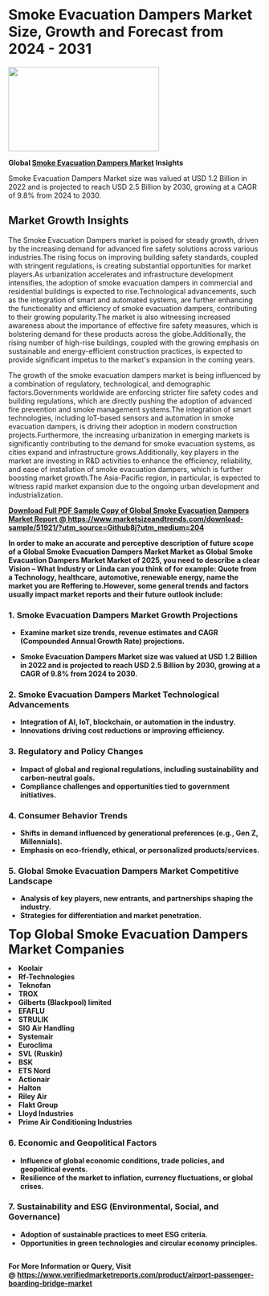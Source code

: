 <H1>Smoke Evacuation Dampers Market Size, Growth and Forecast from 2024 - 2031</H1><img class="aligncenter size-medium wp-image-584254" src="https://thirdeyenews.in/wp-content/uploads/2024/09/Global-Market-Research-300x168.jpeg" alt="" width="300" height="168" /><p><strong>Global&nbsp;<a href="https://www.marketsizeandtrends.com/download-sample/51921/?utm_source=Github8j?utm_medium=204">Smoke Evacuation Dampers Market</a> Insights</strong></p><p>Smoke Evacuation Dampers Market size was valued at USD 1.2 Billion in 2022 and is projected to reach USD 2.5 Billion by 2030, growing at a CAGR of 9.8% from 2024 to 2030.</p><p><h2>Market Growth Insights</h2> <p>The Smoke Evacuation Dampers market is poised for steady growth, driven by the increasing demand for advanced fire safety solutions across various industries.The rising focus on improving building safety standards, coupled with stringent regulations, is creating substantial opportunities for market players.As urbanization accelerates and infrastructure development intensifies, the adoption of smoke evacuation dampers in commercial and residential buildings is expected to rise.Technological advancements, such as the integration of smart and automated systems, are further enhancing the functionality and efficiency of smoke evacuation dampers, contributing to their growing popularity.The market is also witnessing increased awareness about the importance of effective fire safety measures, which is bolstering demand for these products across the globe.Additionally, the rising number of high-rise buildings, coupled with the growing emphasis on sustainable and energy-efficient construction practices, is expected to provide significant impetus to the market's expansion in the coming years.</p> <p><strong><a href="#"></a></strong></p> <p>The growth of the smoke evacuation dampers market is being influenced by a combination of regulatory, technological, and demographic factors.Governments worldwide are enforcing stricter fire safety codes and building regulations, which are directly pushing the adoption of advanced fire prevention and smoke management systems.The integration of smart technologies, including IoT-based sensors and automation in smoke evacuation dampers, is driving their adoption in modern construction projects.Furthermore, the increasing urbanization in emerging markets is significantly contributing to the demand for smoke evacuation systems, as cities expand and infrastructure grows.Additionally, key players in the market are investing in R&D activities to enhance the efficiency, reliability, and ease of installation of smoke evacuation dampers, which is further boosting market growth.The Asia-Pacific region, in particular, is expected to witness rapid market expansion due to the ongoing urban development and industrialization.<p><strong><a href="#"></p><p><span class=""><strong>Download Full PDF Sample Copy of Global Smoke Evacuation Dampers Market Report</strong> @ <a href="https://www.marketsizeandtrends.com/download-sample/51921/?utm_source=Github8j?utm_medium=204" target="_blank">https://www.marketsizeandtrends.com/download-sample/51921/?utm_source=Github8j?utm_medium=204</a></span></p><p>In order to make an accurate and perceptive description of future scope of a Global&nbsp;Smoke Evacuation Dampers Market Market as Global&nbsp;Smoke Evacuation Dampers Market Market of 2025, you need to describe a clear Vision &ndash; What Industry or Linda can you think of for example: Quote from a Technology, healthcare, automotive, renewable energy, name the market you are Reffering to.However, some general trends and factors usually impact market reports and their future outlook include:</p><h3>1.&nbsp;<strong>Smoke Evacuation Dampers Market Growth Projections</strong></h3><ul><li>Examine market size trends, revenue estimates and CAGR (Compounded Annual Growth Rate) projections.</li><li><p>Smoke Evacuation Dampers Market size was valued at USD 1.2 Billion in 2022 and is projected to reach USD 2.5 Billion by 2030, growing at a CAGR of 9.8% from 2024 to 2030.</p></li></ul><h3>2.&nbsp;<strong>Smoke Evacuation Dampers Market Technological Advancements</strong></h3><ul><li>Integration of AI, IoT, blockchain, or automation in the industry.</li><li>Innovations driving cost reductions or improving efficiency.</li></ul><h3>3.&nbsp;<strong>Regulatory and Policy Changes</strong></h3><ul><li>Impact of global and regional regulations, including sustainability and carbon-neutral goals.</li><li>Compliance challenges and opportunities tied to government initiatives.</li></ul><h3>4.&nbsp;<strong>Consumer Behavior Trends</strong></h3><ul><li>Shifts in demand influenced by generational preferences (e.g., Gen Z, Millennials).</li><li>Emphasis on eco-friendly, ethical, or personalized products/services.</li></ul><h3>5.&nbsp;<strong>Global Smoke Evacuation Dampers Market Competitive Landscape</strong></h3><ul><li>Analysis of key players, new entrants, and partnerships shaping the industry.</li><li>Strategies for differentiation and market penetration.</li></ul><p data-pm-slice="1 1 []"><span style="color: inherit; font-family: inherit; font-size: 25px;">Top Global Smoke Evacuation Dampers Market Companies</span></p><div class="" data-test-id=""><p><li>Koolair</li><li> Rf-Technologies</li><li> Teknofan</li><li> TROX</li><li> Gilberts (Blackpool) limited</li><li> EFAFLU</li><li> STRULIK</li><li> SIG Air Handling</li><li> Systemair</li><li> Euroclima</li><li> SVL (Ruskin)</li><li> BSK</li><li> ETS Nord</li><li> Actionair</li><li> Halton</li><li> Riley Air</li><li> Flakt Group</li><li> Lloyd Industries</li><li> Prime Air Conditioning Industries</li></p></div><h3>6.&nbsp;<strong>Economic and Geopolitical Factors</strong></h3><ul><li>Influence of global economic conditions, trade policies, and geopolitical events.</li><li>Resilience of the market to inflation, currency fluctuations, or global crises.</li></ul><h3>7.&nbsp;<strong>Sustainability and ESG (Environmental, Social, and Governance)</strong></h3><ul><li>Adoption of sustainable practices to meet ESG criteria.</li><li>Opportunities in green technologies and circular economy principles.</li></ul><h2><strong style="font-size: 14px;">For More Information or Query, Visit @&nbsp;</strong><a style="background-color: #ffffff; font-size: 14px;" href="https://www.marketsizeandtrends.com/report/smoke-evacuation-dampers-market/" target="_blank">https://www.verifiedmarketreports.com/product/airport-passenger-boarding-bridge-market</a></h2>